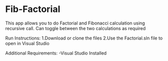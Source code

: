 # Fib-Factorial
This app allows you to do Factorial and Fibonacci calculation using recursive call.
Can toggle between the two calculations as required

Run Instructions:
1.Download or clone the files
2.Use the Factorial.sln file to open in Visual Studio

Additional Requirements:
-Visual Studio Installed
